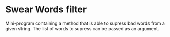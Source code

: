 # Swear Words filter

Mini-program containing a method that is able to supress bad words from a given string. The list of words to supress can be passed as an argument.
